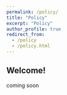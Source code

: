 ```yaml
---
permalink: /policy/
title: "Policy"
excerpt: "Policy"
author_profile: true
redirect_from: 
  - /policy
  - /policy.html
---
```

## Welcome!

coming soon
